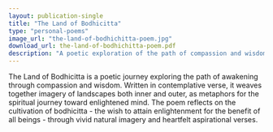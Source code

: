 ```yaml
---
layout: publication-single
title: "The Land of Bodhicitta"
type: "personal-poems"
image_url: "the-land-of-bodhichitta-poem.jpg"
download_url: the-land-of-bodhichitta-poem.pdf
description: "A poetic exploration of the path of compassion and wisdom."
---
```


The Land of Bodhicitta is a poetic journey exploring the path of awakening through compassion and wisdom. Written in contemplative verse, it weaves together imagery of landscapes both inner and outer, as metaphors for the spiritual journey toward enlightened mind. The poem reflects on the cultivation of bodhicitta - the wish to attain enlightenment for the benefit of all beings - through vivid natural imagery and heartfelt aspirational verses.
